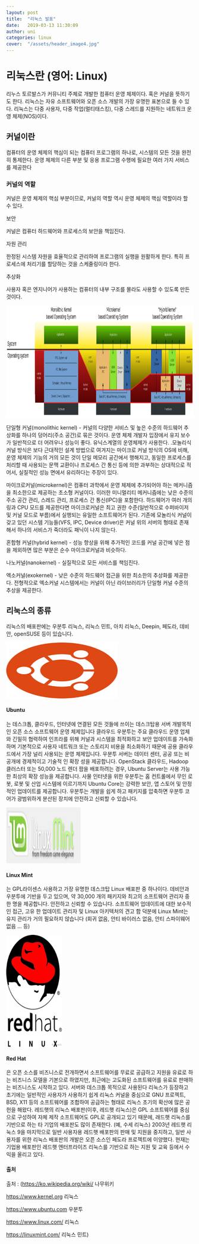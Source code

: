 ```yaml
---
layout: post
title:  "리눅스 발표"
date:   2019-03-13 11:30:09
author: uni
categories: linux
cover:  "/assets/header_image4.jpg"
---
```



<h1>리눅스란 (영어: Linux)</h1>

리누스 토르발스가 커뮤니티 주체로 개발한 컴퓨터 운영 체제이다. 혹은 커널을 뜻하기도 한다. 리눅스는 자유 소프트웨어와 오픈 소스 개발의 가장 유명한 표본으로 들 수 있다. 리눅스는 다중 사용자, 다중 작업(멀티태스킹), 다중 스레드를 지원하는 네트워크 운영 체제(NOS)이다.

<h2>커널이란</h2>

컴퓨터의 운영 체제의 핵심이 되는 컴퓨터 프로그램의 하나로, 시스템의 모든 것을 완전히 통제한다. 운영 체제의 다른 부분 및 응용 프로그램 수행에 필요한 여러 가지 서비스를 제공한다

<h3>커널의 역할</h3>

커널은 운영 체제의 핵심 부분이므로, 커널의 역할 역시 운영 체제의 핵심 역할이라 할 수 있다.

보안

커널은 컴퓨터 하드웨어와 프로세스의 보안을 책임진다.

자원 관리

한정된 시스템 자원을 효율적으로 관리하여 프로그램의 실행을 원활하게 한다. 특히 프로세스에 처리기를 할당하는 것을 스케줄링이라 한다.

추상화

사용자 혹은 엔지니어가 사용하는 컴퓨터의 내부 구조를 몰라도 사용할 수 있도록 만든 것이다.



<img width="1000" height="300" src="/assets/images/kernel.png">


단일형 커널(monolithic kernel) - 커널의 다양한 서비스 및 높은 수준의 하드웨어 추상화를 하나의 덩어리(주소 공간)로 묶은 것이다. 운영 체제 개발자 입장에서 유지 보수가 일반적으로 더 어려우나 성능이 좋다. 유닉스계열의 운영체제가 사용한다.
.모놀리식 커널 방식은 보다 근대적인 설계 방법으로 여겨지는 마이크로 커널 방식의 OS에 비해, 운영 체제의 기능의 거의 모든 것이 단일 메모리 공간에서 행해지고, 동일한 프로세스를 처리할 때 사용되는 문맥 교환이나 프로세스 간 통신 등에 의한 과부하는 상대적으로 적어서, 실질적인 성능 면에서 유리하다는 주장이 있다. 


마이크로커널(microkernel)은 컴퓨터 과학에서 운영 체제에 추가되어야 하는 메커니즘을 최소한으로 제공하는 초소형 커널이다. 이러한 미니멀리티 메커니즘에는 낮은 수준의 주소 공간 관리, 스레드 관리, 프로세스 간 통신(IPC)을 포함한다. 하드웨어가 여러 개의 링과 CPU 모드를 제공한다면 마이크로커널은 최고 권한 수준(일반적으로 수퍼바이저 및 커널 모드로 부름)에서 실행되는 유일한 소프트웨어가 된다. 기존에 모놀리식 커널이 갖고 있던 시스템 기능들(VFS, IPC, Device driver)은 커널 위의 서버의 형태로 존재해서 하나의 서비스가 죽더라도 패닉이 나지 않는다.


혼합형 커널(hybrid kernel) - 성능 향상을 위해 추가적인 코드를 커널 공간에 넣은 점을 제외하면 많은 부분은 순수 마이크로커널과 비슷하다. 

나노커널(nanokernel) - 실질적으로 모든 서비스를 책임진다.

엑소커널(exokernel) - 낮은 수준의 하드웨어 접근을 위한 최소한의 추상화를 제공한다. 전형적으로 엑소커널 시스템에서는 커널이 아닌 라이브러리가 단일형 커널 수준의 추상을 제공한다.


<h2>리눅스의 종류</h2>

리눅스의 배포판에는 우분투 리눅스, 리눅스 민트, 아치 리눅스, Deepin, 페도라, 데비안, openSUSE 등이 있습니다.


 <img width="300" height="150" src="/assets/images/ubt.png">


<h4>Ubuntu</h4>

는 데스크톱, 클라우드, 인터넷에 연결된 모든 것들에 쓰이는 데스크탑용 서버 개발목적인 오픈 소스 소프트웨어 운영 체제입니다 
클라우드 우분투는 주요 클라우드 운영 업체와 긴밀히 협력하여 인프라를 위해 커널과 시스템을 최적화하고 보안 업데이트를 가속화하며 기본적으로 사용자 네트워크 또는 스토리지 비용을 최소화하기 때문에 공용 클라우드에서 가장 널리 사용되는 운영 체제입니다.
우분투 서버는 데이터 센터, 공공 또는 비공개에 경제적이고 기술적 인 확장 성을 제공합니다. OpenStack 클라우드, Hadoop 클러스터 또는 50,000 노드 렌더 팜을 배포하려는 경우, Ubuntu Server는 사용 가능한 최상의 확장 성능을 제공합니다.
사물 인터넷을 위한 우분투는 홈 컨트롤에서 무인 로봇, 로봇 및 산업 시스템에 이르기까지 Ubuntu Core는 강력한 보안, 앱 스토어 및 안정적인 업데이트를 제공합니다. 우분투는 개발을 쉽게 하고 패키지를 압축하면 우분투 코어가 광범위하게 분산된 장치에 안전하고 신뢰할 수 있습니다.

<img height="150" width="200" src="/assets/images/mint.jpg">


<h4>Linux Mint</h4>

는 GPL라이센스 사용하고 가장 유명한 데스크탑 Linux 배포판 중 하나이다. 데비안과 우분투에 기반을 두고 있으며, 약 30,000 개의 패키지와 최고의 소프트웨어 관리자 중 한 명을 제공합니다. 안전하고 신뢰할 수 있습니다. 소프트웨어 업데이트에 대한 보수적 인 접근, 고유 한 업데이트 관리자 및 Linux 아키텍처의 견고 함 덕분에 Linux Mint는 유지 관리가 거의 필요하지 않습니다 (회귀 없음, 안티 바이러스 없음, 안티 스파이웨어 없음 ... 등)


 <img height="300" width="150" src="/assets/images/rh.png">


<h4>Red Hat</h4>

은 오픈 소스를 비즈니스로 전개하면서 소프트웨어를 무료로 공급하고 지원을 유료로 하는 비즈니스 모델을 기본으로 하였지만, 최근에는 고도화된 소프트웨어를 유료로 판매하는 비즈니스도 시작하고 있다. 서버와 데스크톱 목적으로 사용된다
리눅스가 등장하고 초기에는 일반적인 사용자가 사용하기 쉽게 리눅스 커널을 중심으로 GNU 프로젝트, BSD, X11 등의 소프트웨어를 조합하여 공급하는 형태로 리눅스 초기의 확산에 많은 공헌을 해왔다.
레드햇의 리눅스 배포판(이후, 레드햇 리눅스)은 GPL 소프트웨어를 중심으로 구성하여 자체 제작 소프트웨어도 GPL로 공개되고 있기 때문에, 래드햇 리눅스를 기반으로 하는 타 기업의 배포판도 많이 존재한다. (예, 수세 리눅스)
2003년 레드햇 리눅스 9을 마지막으로 일반 사용자용 레드햇 배포판의 판매 및 지원을 중지하고, 일반 사용자를 위한 리눅스 배포판의 개발은 오픈 소스인 페도라 프로젝트에 이양했다. 현재는 기업용 배포판인 레드햇 엔터프라이즈 리눅스를 기반으로 하는 지원 및 교육 등에서 수익을 올리고 있다.




<H4>출처</H4>


출처 : (<a href ="https://ko.wikipedia.org/wiki/">https://ko.wikipedia.org/wiki/</a>	나무위키

<a href ="https://www.kernel.org/">https://www.kernel.org  </a> 			리눅스	

<a href ="https://www.ubuntu.com">https://www.ubuntu.com</a>			우분투

<a href ="https://www.linux.com/">https://www.linux.com/</a>			리눅스

<a href ="https://linuxmint.com/">https://linuxmint.com/</a>			리눅스 민트)








